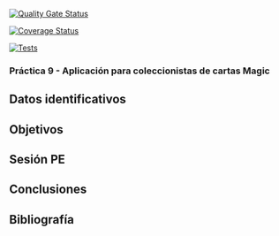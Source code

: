 [![Quality Gate Status](https://sonarcloud.io/api/project_badges/measure?project=ULL-ESIT-INF-DSI-2324_ull-esit-inf-dsi-23-24-prct09-filesystem-magic-app-alu0101130026&metric=alert_status)](https://sonarcloud.io/summary/new_code?id=ULL-ESIT-INF-DSI-2324_ull-esit-inf-dsi-23-24-prct09-filesystem-magic-app-alu0101130026)

[![Coverage Status](https://coveralls.io/repos/github/ULL-ESIT-INF-DSI-2324/ull-esit-inf-dsi-23-24-prct09-filesystem-magic-app-alu0101130026/badge.svg?branch=main)](https://coveralls.io/github/ULL-ESIT-INF-DSI-2324/ull-esit-inf-dsi-23-24-prct09-filesystem-magic-app-alu0101130026?branch=main)

[![Tests](https://github.com/ULL-ESIT-INF-DSI-2324/ull-esit-inf-dsi-23-24-prct09-filesystem-magic-app-alu0101130026/actions/workflows/node.js.yml/badge.svg)](https://github.com/ULL-ESIT-INF-DSI-2324/ull-esit-inf-dsi-23-24-prct09-filesystem-magic-app-alu0101130026/actions/workflows/node.js.yml)

### Práctica 9 - Aplicación para coleccionistas de cartas Magic

## Datos identificativos

## Objetivos

## Sesión PE

## Conclusiones

## Bibliografía